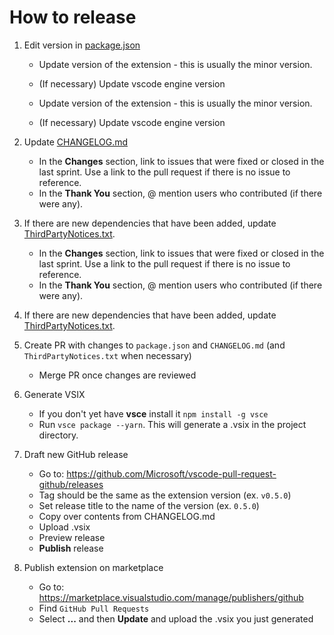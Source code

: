# How to release

1. Edit version in [package.json](https://github.com/Microsoft/vscode-pull-request-github/blob/main/package.json)

   - Update version of the extension - this is usually the minor version.
   - (If necessary) Update vscode engine version

   - Update version of the extension - this is usually the minor version.
   - (If necessary) Update vscode engine version

2. Update [CHANGELOG.md](https://github.com/Microsoft/vscode-pull-request-github/blob/main/CHANGELOG.md)

   - In the **Changes** section, link to issues that were fixed or closed in the last sprint. Use a link to the pull request if there is no issue to reference.
   - In the **Thank You** section, @ mention users who contributed (if there were any).

3. If there are new dependencies that have been added, update [ThirdPartyNotices.txt](https://github.com/microsoft/vscode-pull-request-github/commits/main/ThirdPartyNotices.txt).

   - In the **Changes** section, link to issues that were fixed or closed in the last sprint. Use a link to the pull request if there is no issue to reference.
   - In the **Thank You** section, @ mention users who contributed (if there were any).

4. If there are new dependencies that have been added, update [ThirdPartyNotices.txt](https://github.com/microsoft/vscode-pull-request-github/commits/master/ThirdPartyNotices.txt).

5. Create PR with changes to `package.json` and `CHANGELOG.md` (and `ThirdPartyNotices.txt` when necessary)

   - Merge PR once changes are reviewed

6. Generate VSIX

   - If you don't yet have **vsce** install it `npm install -g vsce`
   - Run `vsce package --yarn`. This will generate a .vsix in the project directory.

7. Draft new GitHub release

   - Go to: https://github.com/Microsoft/vscode-pull-request-github/releases
   - Tag should be the same as the extension version (ex. `v0.5.0`)
   - Set release title to the name of the version (ex. `0.5.0`)
   - Copy over contents from CHANGELOG.md
   - Upload .vsix
   - Preview release
   - **Publish** release

8. Publish extension on marketplace
   - Go to: https://marketplace.visualstudio.com/manage/publishers/github
   - Find `GitHub Pull Requests`
   - Select **...** and then **Update** and upload the .vsix you just generated
